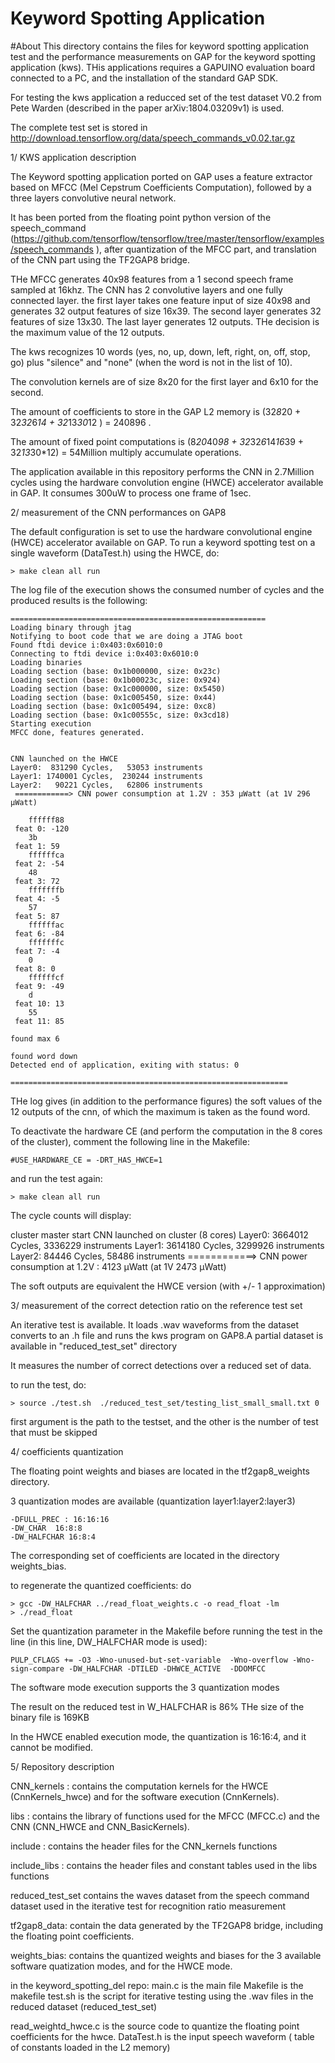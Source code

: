 Keyword Spotting Application
============================

#About
This directory contains the files for keyword spotting application test and the performance measurements on GAP for the keyword spotting application (kws).
THis applications requires a GAPUINO evaluation board connected to a PC, and the installation of the standard GAP SDK.

For testing the kws application a reducced set of the test dataset V0.2 from Pete Warden (described in the paper  arXiv:1804.03209v1) is used.

The complete test set is stored in http://download.tensorflow.org/data/speech_commands_v0.02.tar.gz


1/ KWS application description

The Keyword spotting application ported on GAP uses  a feature extractor based on MFCC (Mel Cepstrum Coefficients  Computation), followed by a three layers convolutive neural network.

It has been ported from the floating point python version of the speech_command (https://github.com/tensorflow/tensorflow/tree/master/tensorflow/examples/speech_commands ), after quantization of the MFCC part, and  translation of the CNN part using the TF2GAP8 bridge.

THe MFCC generates 40x98 features from a 1 second  speech frame sampled at 16khz.
The CNN has 2 convolutive layers and one fully connected layer.
the first layer takes one feature input of size 40x98 and generates 32 output features of size 16x39.
The second layer generates 32 features of size 13x30. The last layer generates 12 outputs.
THe decision is the maximum value of the 12 outputs.

The kws recognizes 10 words (yes, no, up, down, left, right, on,  off, stop, go) plus "silence" and "none" (when the word is not in the list of 10).

The convolution kernels are of size 8x20 for the first layer and 6x10 for the second.

The amount of coefficients to store in the GAP L2 memory is (32*8*20 + 32*32*6*14 + 32*13*30*12 ) = 240896 .

The amount of fixed point computations is (8*20*40*98 + 32*32*6*14*16*39 + 32*13*30*12) = 54Million multiply accumulate operations.

The application available in this repository performs the CNN in 2.7Million cycles using the hardware convolution engine (HWCE)  accelerator available in GAP.
It consumes 300uW to process one frame of 1sec.


2/ measurement of the CNN performances on GAP8

The default configuration is set to use the hardware convolutional engine (HWCE) accelerator available on GAP.
To run a keyword spotting test on a single  waveform (DataTest.h) using the HWCE, do:

~~~~~shell
> make clean all run
~~~~~

The log file of the execution shows the consumed number of cycles and the produced results is the following:

~~~~~log
=========================================================
Loading binary through jtag
Notifying to boot code that we are doing a JTAG boot
Found ftdi device i:0x403:0x6010:0
Connecting to ftdi device i:0x403:0x6010:0
Loading binaries
Loading section (base: 0x1b000000, size: 0x23c)
Loading section (base: 0x1b00023c, size: 0x924)
Loading section (base: 0x1c000000, size: 0x5450)
Loading section (base: 0x1c005450, size: 0x44)
Loading section (base: 0x1c005494, size: 0xc8)
Loading section (base: 0x1c00555c, size: 0x3cd18)
Starting execution
MFCC done, features generated.


CNN launched on the HWCE
Layer0:  831290 Cycles,   53053 instruments
Layer1: 1740001 Cycles,  230244 instruments
Layer2:   90221 Cycles,   62806 instruments
 ============> CNN power consumption at 1.2V : 353 µWatt (at 1V 296 µWatt)

	ffffff88
 feat 0: -120
	3b
 feat 1: 59
	ffffffca
 feat 2: -54
	48
 feat 3: 72
	fffffffb
 feat 4: -5
	57
 feat 5: 87
	ffffffac
 feat 6: -84
	fffffffc
 feat 7: -4
	0
 feat 8: 0
	ffffffcf
 feat 9: -49
	d
 feat 10: 13
	55
 feat 11: 85

found max 6

found word down
Detected end of application, exiting with status: 0

==============================================================
~~~~~

THe log gives (in addition to the performance figures) the soft values of the 12 outputs of the cnn, of which the maximum is taken as the found word.

To deactivate the hardware CE (and perform the computation in the 8 cores of the cluster),
comment the following line in the Makefile:

~~~~~shell
#USE_HARDWARE_CE = -DRT_HAS_HWCE=1
~~~~~

and run the test again:
~~~~~shell
> make clean all run
~~~~~

The cycle counts will display:

cluster master start
CNN  launched on cluster (8 cores)
Layer0: 3664012 Cycles, 3336229 instruments
Layer1: 3614180 Cycles, 3299926 instruments
Layer2:   84446 Cycles,   58486 instruments
 ============> CNN power consumption at 1.2V : 4123 µWatt (at 1V 2473 µWatt)

The soft outputs are equivalent the HWCE version (with +/- 1 approximation)

3/ measurement of the correct detection ratio on the reference test set

An iterative test is available. It loads .wav waveforms from the dataset converts to an .h file and runs the kws program on GAP8.A partial dataset is available in "reduced_test_set" directory

It measures the number of correct detections over a reduced set of data.

to run the test, do:

~~~~~shell
> source ./test.sh  ./reduced_test_set/testing_list_small_small.txt 0
~~~~~

first argument is the path to the testset, and the other is the number of test that must be skipped


4/ coefficients quantization

The floating point weights and biases are located in the tf2gap8_weights directory.

3 quantization modes are available (quantization layer1:layer2:layer3)

~~~~~shell
-DFULL_PREC : 16:16:16
-DW_CHAR  16:8:8
-DW_HALFCHAR 16:8:4
~~~~~

The corresponding set of coefficients are located in the directory weights_bias.

to regenerate the quantized coefficients: do

~~~~~shell
> gcc -DW_HALFCHAR ../read_float_weights.c -o read_float -lm
> ./read_float
~~~~~

Set the quantization parameter in the Makefile before running the test in the line (in this line, DW_HALFCHAR mode is used):

~~~~~shell
PULP_CFLAGS += -O3 -Wno-unused-but-set-variable  -Wno-overflow -Wno-sign-compare -DW_HALFCHAR -DTILED -DHWCE_ACTIVE  -DDOMFCC
~~~~~

The software mode execution supports the 3 quantization modes

The result on the reduced test in W_HALFCHAR is 86%
THe size of the binary file is 169KB

In the HWCE enabled execution mode, the quantization is 16:16:4, and it cannot be modified.


5/ Repository description

CNN_kernels : contains the computation kernels for the HWCE (CnnKernels_hwce) and for the software execution (CnnKernels).

libs : contains the library of functions used for the MFCC (MFCC.c) and the CNN (CNN_HWCE and CNN_BasicKernels).

include : contains the header files for the CNN_kernels functions

include_libs : contains the header files and constant tables used in the libs functions

reduced_test_set contains the waves dataset from the speech command dataset used in the iterative test for recognition ratio measurement

tf2gap8_data:  contain the data generated by the TF2GAP8 bridge, including the floating point coefficients.

weights_bias: contains the quantized weights and biases for the 3 available software quatization modes, and for the HWCE mode.

in the keyword_spotting_del repo:
main.c is the main file
Makefile is the makefile
test.sh is the script for iterative testing using the .wav files in the reduced dataset (reduced_test_set)

read_weightd_hwce.c is the source code to quantize the floating point coefficients for the hwce.
DataTest.h is the input speech waveform ( table of constants loaded in the L2 memory)

